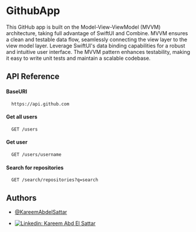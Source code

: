 
# GithubApp

This GitHub app is built on the Model-View-ViewModel (MVVM) architecture, taking full advantage of SwiftUI and Combine. MVVM ensures a clean and testable data flow, seamlessly connecting the view layer to the view model layer. Leverage SwiftUI's data binding capabilities for a robust and intuitive user interface. The MVVM pattern enhances testability, making it easy to write unit tests and maintain a scalable codebase.

## API Reference

#### BaseURl

```http
  https://api.github.com
```

#### Get all users

```http
  GET /users
```

#### Get user

```http
  GET /users/username
```


#### Search for repositories

```http
  GET /search/repositories?q=search
```

## Authors

- [@KareemAbdelSattar](https://github.com/KareemAbdelSattar)

- [![Linkedin: Kareem Abd El Sattar](https://img.shields.io/badge/-KareemAbdElSattar-blue?style=flat-square&logo=Linkedin&logoColor=white&link=https://www.linkedin.com/in/kareem/)](https://www.linkedin.com/in/kareem-abd-elsattar-448606146/) 
